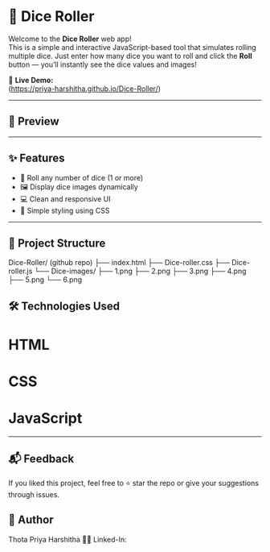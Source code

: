 # 🎲 Dice Roller

Welcome to the **Dice Roller** web app!  
This is a simple and interactive JavaScript-based tool that simulates rolling multiple dice. Just enter how many dice you want to roll and click the **Roll** button — you’ll instantly see the dice values and images!

🔗 **Live Demo:**  
(https://priya-harshitha.github.io/Dice-Roller/)

---

## 📸 Preview



---

## ✨ Features

- 🎯 Roll any number of dice (1 or more)
- 🖼️ Display dice images dynamically
- 💻 Clean and responsive UI
- 🎨 Simple styling using CSS

---

## 📁 Project Structure

Dice-Roller/ (github repo)
├── index.html 
├── Dice-roller.css 
├── Dice-roller.js
└── Dice-images/ 
     ├── 1.png 
     ├── 2.png 
     ├── 3.png
     ├── 4.png 
     ├── 5.png 
     └── 6.png


## 🛠️ Technologies Used

# HTML

# CSS

# JavaScript

---


## 📬 Feedback

If you liked this project, feel free to ⭐ star the repo or give your suggestions through issues.

## 📌 Author
Thota Priya Harshitha
🧑‍💻 Linked-In: 

